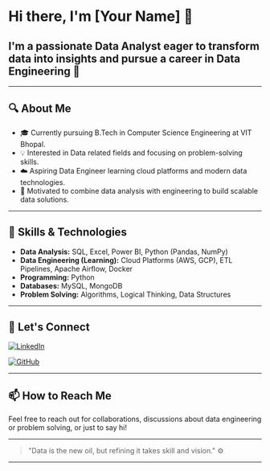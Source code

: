 # Hi there, I'm [Your Name] 👋

## I'm a passionate Data Analyst eager to transform data into insights and pursue a career in Data Engineering 🚀

---

## 🔍 About Me
- 🎓 Currently pursuing B.Tech in Computer Science Engineering at VIT Bhopal.
- 💡 Interested in Data related fields and focusing on problem-solving skills.
- ☁️ Aspiring Data Engineer learning cloud platforms and modern data technologies.
- 🚀 Motivated to combine data analysis with engineering to build scalable data solutions.

---

## 🌟 Skills & Technologies

- **Data Analysis:** SQL, Excel, Power BI, Python (Pandas, NumPy)
- **Data Engineering (Learning):** Cloud Platforms (AWS, GCP), ETL Pipelines, Apache Airflow, Docker
- **Programming:** Python
- **Databases:** MySQL,  MongoDB
- **Problem Solving:** Algorithms, Logical Thinking, Data Structures

---


## 💬 Let's Connect

[![LinkedIn](https://img.shields.io/badge/LinkedIn-0077B5?style=for-the-badge&logo=linkedin&logoColor=white)](www.linkedin.com/in/harleen-kaur-pama-635539251)

[![GitHub](https://img.shields.io/badge/GitHub-181717?style=for-the-badge&logo=github&logoColor=white)](https://github.com/HarleenPama)

---

## 📫 How to Reach Me

Feel free to reach out for collaborations, discussions about data engineering or problem solving, or just to say hi!

---

> "Data is the new oil, but refining it takes skill and vision." ⚙️

---
